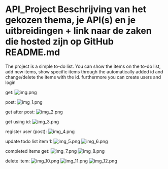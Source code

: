 # API_Project Beschrijving van het gekozen thema, je API(s) en je uitbreidingen + link naar de zaken die hosted zijn op GitHub README.md

The project is a simple to-do list.
You can show the items on the to-do list, add new items, show specific items through the automatically added id and change/delete the items with the id.
furthermore you can create users and login


get:
![img.png](pictures/img.png)

post:
![img_1.png](pictures/img_1.png)

get after post:
![img_2.png](pictures/img_2.png)

get using id:
![img_3.png](pictures/img_3.png)

register user (post):
![img_4.png](pictures/img_4.png)

update todo list item 1:
![img_5.png](pictures/img_5.png)
![img_6.png](pictures/img_6.png)

completed items get: 
![img_7.png](pictures/img_7.png)
![img_8.png](pictures/img_8.png)

delete item:
![img_10.png](pictures/img_10.png)
![img_11.png](pictures/img_11.png)
![img_12.png](pictures/img_12.png)